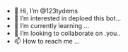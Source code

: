 - 👋 Hi, I’m @123tydems
- 👀 I’m interested in deploed this bot...
- 🌱 I’m currently learning ...
- 💞️ I’m looking to collaborate on .you..
- 📫 How to reach me ...

<!---
123tydems/123tydems is a ✨ special ✨ repository because its `README.md` (this file) appears on your GitHub profile.
You can click the Preview link to take a look at your changes.
--->
